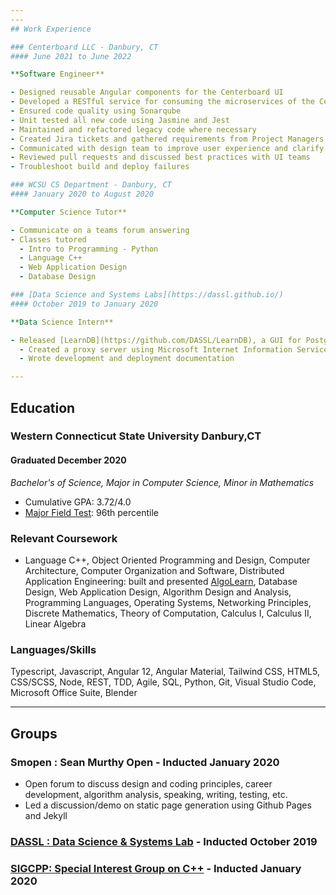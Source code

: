 ```yaml
---
---
## Work Experience

### Centerboard LLC - Danbury, CT 
#### June 2021 to June 2022

**Software Engineer**

- Designed reusable Angular components for the Centerboard UI
- Developed a RESTful service for consuming the microservices of the Centerboard API
- Ensured code quality using Sonarqube
- Unit tested all new code using Jasmine and Jest
- Maintained and refactored legacy code where necessary
- Created Jira tickets and gathered requirements from Project Managers
- Communicated with design team to improve user experience and clarify Figma mockups
- Reviewed pull requests and discussed best practices with UI teams
- Troubleshoot build and deploy failures

### WCSU CS Department - Danbury, CT 
#### January 2020 to August 2020

**Computer Science Tutor**

- Communicate on a teams forum answering 
- Classes tutored
  - Intro to Programming - Python
  - Language C++
  - Web Application Design
  - Database Design

### [Data Science and Systems Labs](https://dassl.github.io/) 
#### October 2019 to January 2020

**Data Science Intern**

- Released [LearnDB](https://github.com/DASSL/LearnDB), a GUI for PostgreSQL databases.
  - Created a proxy server using Microsoft Internet Information Services
  - Wrote development and deployment documentation

---
```


## Education

### Western Connecticut State University Danbury,CT 
#### Graduated December 2020

_Bachelor's of Science, Major in Computer Science, Minor in Mathematics_

- Cumulative GPA: 3.72/4.0
- [Major Field Test](https://www.ets.org/mft/about/content/computer_science): 96th percentile

### Relevant Coursework

- Language C++, Object Oriented Programming and Design, Computer Architecture, Computer Organization and Software, Distributed Application Engineering: built and presented [AlgoLearn](https://github.com/AlgoLearnWCSU/AlgoLearn), Database Design, Web Application Design, Algorithm Design and Analysis, Programming Languages, Operating Systems, Networking Principles, Discrete Mathematics, Theory of Computation, Calculus I, Calculus II, Linear Algebra

### Languages/Skills

Typescript, Javascript, Angular 12, Angular Material, Tailwind CSS, HTML5, CSS/SCSS, Node, REST, TDD, Agile, SQL, Python, Git, Visual Studio Code, Microsoft Office Suite, Blender

---

## Groups

### Smopen : Sean Murthy Open - Inducted January 2020

- Open forum to discuss design and coding principles, career development, algorithm analysis, speaking, writing, testing, etc.
- Led a discussion/demo on static page generation using Github Pages and Jekyll

### [DASSL : Data Science & Systems Lab](https://dassl.github.io/) - Inducted October 2019

### [SIGCPP: Special Interest Group on C++](http://sigcpp.github.io) - Inducted January 2020

